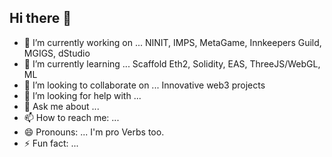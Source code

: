 ## Hi there 👋


- 🔭 I’m currently working on ... NINIT, IMPS, MetaGame, Innkeepers Guild, MGIGS, dStudio
- 🌱 I’m currently learning ... Scaffold Eth2, Solidity, EAS, ThreeJS/WebGL, ML
- 👯 I’m looking to collaborate on ... Innovative web3 projects
- 🤔 I’m looking for help with ...
- 💬 Ask me about ...
- 📫 How to reach me: ...
- 😄 Pronouns: ... I'm pro Verbs too.
- ⚡ Fun fact: ...

